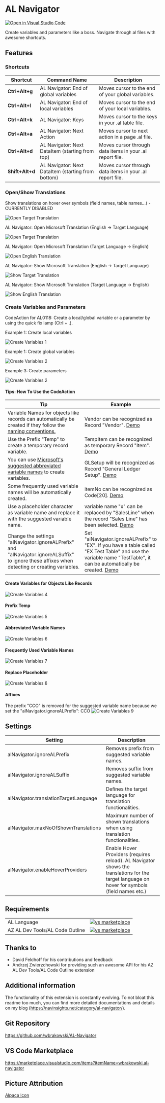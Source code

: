 # AL Navigator

[![Open in Visual Studio Code](https://open.vscode.dev/badges/open-in-vscode.png)](https://open.vscode.dev/wbrakowski/AL-Navigator)

Create variables and parameters like a boss. Navigate through al files with awesome shortcuts.

## Features

### Shortcuts

|Shortcut   |Command Name   |Description   |
|---|---|---|
|**Ctrl+Alt+g**   |AL Navigator: End of global variables  |Moves cursor to the end of your global variables.   |
|**Ctrl+Alt+l**   |AL Navigator: End of local variables   |Moves cursor to the end of your local variables.   |
|**Ctrl+Alt+k**   |AL Navigator: Keys  |Moves cursor to the keys in your .al table file.    |
|**Ctrl+Alt+a**   |AL Navigator: Next Action   |Moves cursor to next action in a page .al file.   |
|**Ctrl+Alt+d**   |AL Navigator: Next DataItem (starting from top)  |Moves cursor through data items in your .al report file.    |
|**Shift+Alt+d**   |AL Navigator: Next DataItem (starting from bottom)   |Moves cursor through data items in your .al report file.    |

### Open/Show Translations

Show translations on hover over symbols (field names, table names...) - CURRENTLY DISABLED

![Open Target Translation](resources/ShowTranslationOnHover.gif)

AL Navigator: Open Microsoft Translation (English -> Target Language)

![Open Target Translation](resources/OpenTargetTranslation.gif)

AL Navigator: Open Microsoft Translation (Target Language -> English)

![Open English Translation](resources/OpenEnglishTranslation.gif)

AL Navigator: Show Microsoft Translation (English -> Target Language)

![Show Target Translation](resources/ShowTargetTranslation.gif)

AL Navigator: Show Microsoft Translation (Target Language -> English)

![Show English Translation](resources/ShowEnglishTranslation.gif)

### Create Variables and Parameters

CodeAction for AL0118: Create a local/global variable or a parameter by using the quick fix lamp (Ctrl + .).

Example 1: Create local variables

![Create Variables 1](resources/ALNavigator1.gif)

Example 1: Create global variables

![Create Variables 2](resources/ALNavigator2.gif)

Example 3: Create parameters

![Create Variables 2](resources/ALNavigator3.gif)

#### Tips: How To Use the CodeAction
|Tip   |Example   |
|---|---|
|Variable Names for objects like records can automatically be created if they follow the [naming conventions.](https://docs.microsoft.com/en-us/dynamics365/business-central/dev-itpro/compliance/apptest-bestpracticesforalcode#variable-and-field-naming "naming conventions.")   |Vendor can be recognized as Record "Vendor". [Demo](#create-variables-for-objects-like-records)   |
|Use the Prefix "Temp" to create a temporary record variable.   |TempItem can be recognized as temporary Record "Item". [Demo](#prefix-temp)   |
|You can use [Microsoft's suggested abbreviated variable names](https://community.dynamics.com/nav/w/designpatterns/162/suggested-abbreviations "Microsoft's suggested abbreviated variable names") to create variables.   |GLSetup will be recognized as Record "General Ledger Setup". [Demo](#abbreviated-variable-names)   |
|Some frequently used variable names will be automatically created.   |ItemNo can be recognized as Code[20]. [Demo](#frequently-used-variable-names)   |
|Use a placeholder character as variable name and replace it with the suggested variable name.   |variable name "x" can be replaced by "SalesLine" when the record "Sales Line" has been selected. [Demo](#replace-placeholder)   |
|Change the settings "alNavigator.ignoreALPrefix" and "alNavigator.ignoreALSuffix" to ignore these affixes when detecting or creating variables.   |   Set "alNavigator.ignoreALPrefix" to "EX". If you have a table called "EX Test Table" and use the variable name "TestTable", it can be automatically be created. [Demo](#affixes)   |

#### Create Variables for Objects Like Records
![Create Variables 4](resources/ALNavigator4.gif)

#### Prefix Temp
![Create Variables 5](resources/ALNavigator5.gif)

#### Abbreviated Variable Names
![Create Variables 6](resources/ALNavigator6.gif)

#### Frequently Used Variable Names
![Create Variables 7](resources/ALNavigator7.gif)

#### Replace Placeholder
![Create Variables 8](resources/ALNavigator8.gif)

#### Affixes
The prefix "CCO" is removed for the suggested variable name because we set the "alNavigator.ignoreALPrefix": CCO
![Create Variables 9](resources/ALNavigator9.gif)

## Settings
|Setting   |Description|
|---|---|
|alNavigator.ignoreALPrefix   |Removes prefix from suggested variable names.   |
|alNavigator.ignoreALSuffix   |Removes suffix from suggested variable names.   |
|alNavigator.translationTargetLanguage   |Defines the target language for translation functionalities.   |
|alNavigator.maxNoOfShownTranslations   |Maximum number of shown translations when using translation functionalities.   |
|alNavigator.enableHoverProviders   |Enable Hover Providers (requires reload). AL Navigator shows the translations for the target language on hover for symbols (field names etc.)   |


## Requirements

|              |         |
|--------------|---------|
| AL Language               | [![vs marketplace](https://img.shields.io/vscode-marketplace/v/ms-dynamics-smb.al.svg?label=vs%20marketplace)](https://marketplace.visualstudio.com/items?itemName=ms-dynamics-smb.al) |
| AZ AL Dev Tools/AL Code Outline           | [![vs marketplace](https://img.shields.io/vscode-marketplace/v/andrzejzwierzchowski.al-code-outline.svg?label=vs%20marketplace)](https://marketplace.visualstudio.com/items?itemName=andrzejzwierzchowski.al-code-outline) |

## Thanks to
- David Feldhoff for his contributions and feedback
- Andrzej Zwierzchowski for providing such an awesome API for his AZ AL Dev Tools/AL Code Outline extension

## Additional information
The functionality of this extension is constantly evolving.
To not bloat this readme too much, you can find more detailed documentations and details on my blog (https://navinsights.net/category/al-navigator/).

## Git Repository

https://github.com/wbrakowski/AL-Navigator

## VS Code Marketplace

https://marketplace.visualstudio.com/items?itemName=wbrakowski.al-navigator

## Picture Attribution
<a href="https://vectorified.com/alpaca-icon">Alpaca Icon</a>

